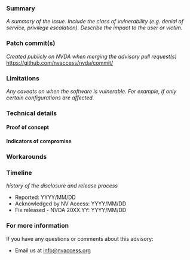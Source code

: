 ### Summary
*A summary of the issue.*
*Include the class of vulnerability (e.g. denial of service, privilege escalation).*
*Describe the impact to the user or victim.*

### Patch commit(s)
*Created publicly on NVDA when merging the advisory pull request(s)*
https://github.com/nvaccess/nvda/commit/

### Limitations
*Any caveats on when the software is vulnerable. For example, if only certain configurations are affected.*

### Technical details

#### Proof of concept

#### Indicators of compromise

### Workarounds

### Timeline
*history of the disclosure and release process*
- Reported: YYYY/MM/DD
- Acknowledged by NV Access: YYYY/MM/DD
- Fix released - NVDA 20XX.YY: YYYY/MM/DD

### For more information
If you have any questions or comments about this advisory:
* Email us at [info@nvaccess.org](mailto:info@nvaccess.org)
